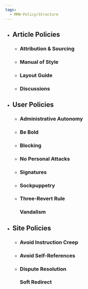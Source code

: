 ```yaml
---
tags:
  - MMW-Policy/Structure
---
```

- ## Article Policies
	- ### Attribution & Sourcing
	- ### Manual of Style
	- ### Layout Guide
	- ### Discussions
- ## User Policies
	- ### Administrative Autonomy
	- ### Be Bold
	- ### Blocking
	- ### No Personal Attacks
	- ### Signatures
	- ### Sockpuppetry
	- ### Three-Revert Rule
	  ### Vandalism
- ## Site Policies
	- ### Avoid Instruction Creep
	- ### Avoid Self-References
	- ### Dispute Resolution
	  ### Soft Redirect
